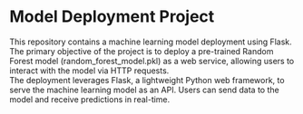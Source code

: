# Model Deployment Project

This repository contains a machine learning model deployment using Flask. The primary objective of the project is to deploy a pre-trained Random Forest model (random_forest_model.pkl) as a web service, allowing users to interact with the model via HTTP requests.<br>
The deployment leverages Flask, a lightweight Python web framework, to serve the machine learning model as an API. Users can send data to the model and receive predictions in real-time.
